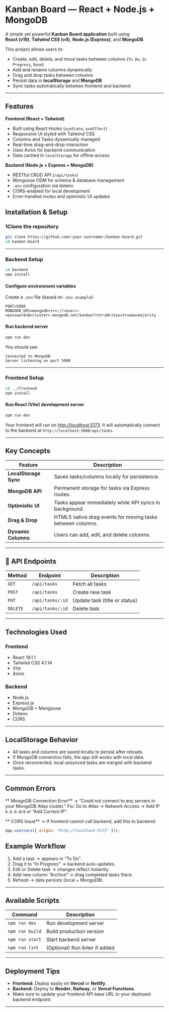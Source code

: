 # Kanban Board — React + Node.js + MongoDB

A simple yet powerful **Kanban Board application** built using  
**React (v19)**, **Tailwind CSS (v4)**, **Node.js (Express)**, and **MongoDB**.  

This project allows users to:
- Create, edit, delete, and move tasks between columns (`To Do`, `In Progress`, `Done`)
- Add and rename columns dynamically
- Drag and drop tasks between columns
- Persist data in **localStorage** and **MongoDB**
- Sync tasks automatically between frontend and backend

---

## Features

**Frontend (React + Tailwind)**  
- Built using React Hooks (`useState`, `useEffect`)  
- Responsive UI styled with Tailwind CSS  
- Columns and Tasks dynamically managed  
- Real-time drag-and-drop interaction  
- Uses Axios for backend communication  
- Data cached in `localStorage` for offline access  

**Backend (Node.js + Express + MongoDB)**  
- RESTful CRUD API (`/api/tasks`)  
- Mongoose ODM for schema & database management  
- `.env` configuration via dotenv  
- CORS-enabled for local development  
- Error-handled routes and optimistic UI updates  

## Installation & Setup

### 1️Clone the repository
```bash
git clone https://github.com/<your-username>/kanban-board.git
cd kanban-board
````

---

### Backend Setup

```bash
cd backend
npm install
```

#### Configure environment variables

Create a `.env` file (based on `.env.example`):

```
PORT=5000
MONGODB_URI=mongodb+srv://<user>:<password>@<cluster>.mongodb.net/kanban?retryWrites=true&w=majority
```

#### Run backend server

```bash
npm run dev
```

You should see:

```
Connected to MongoDB
Server listening on port 5000
```

---

### Frontend Setup

```bash
cd ../frontend
npm install
```

#### Run React (Vite) development server

```bash
npm run dev
```

Your frontend will run on [http://localhost:5173](http://localhost:5173).
It will automatically connect to the backend at `http://localhost:5000/api/tasks`.

---

## Key Concepts

| Feature               | Description                                                |
| --------------------- | ---------------------------------------------------------- |
| **LocalStorage Sync** | Saves tasks/columns locally for persistence.               |
| **MongoDB API**       | Permanent storage for tasks via Express routes.            |
| **Optimistic UI**     | Tasks appear immediately while API syncs in background.    |
| **Drag & Drop**       | HTML5 native drag events for moving tasks between columns. |
| **Dynamic Columns**   | Users can add, edit, and delete columns.                   |

---

## 📡 API Endpoints

| Method   | Endpoint         | Description                   |
| -------- | ---------------- | ----------------------------- |
| `GET`    | `/api/tasks`     | Fetch all tasks               |
| `POST`   | `/api/tasks`     | Create new task               |
| `PUT`    | `/api/tasks/:id` | Update task (title or status) |
| `DELETE` | `/api/tasks/:id` | Delete task                   |

---

## Technologies Used

### Frontend

* React 19.1.1
* Tailwind CSS 4.1.14
* Vite
* Axios

### Backend

* Node.js
* Express.js
* MongoDB + Mongoose
* Dotenv
* CORS

---

##  LocalStorage Behavior

* All tasks and columns are saved locally to persist after reloads.
* If MongoDB connection fails, the app still works with local data.
* Once reconnected, local unsynced tasks are merged with backend tasks.

---

## Common Errors

** MongoDB Connection Error**
→ “Could not connect to any servers in your MongoDB Atlas cluster.”
 Fix: Go to Atlas → Network Access → Add IP `0.0.0.0/0` or “Add Current IP”.

** CORS Issue**
→ If frontend cannot call backend, add this to backend:

```js
app.use(cors({ origin: "http://localhost:5173" }));
```

## Example Workflow

1. Add a task → appears in “To Do”.
2. Drag it to “In Progress” → backend auto-updates.
3. Edit or Delete task → changes reflect instantly.
4. Add new column “Archive” → drag completed tasks there.
5. Refresh → data persists (local + MongoDB).

---

##  Available Scripts

| Command         | Description                    |
| --------------- | ------------------------------ |
| `npm run dev`   | Run development server         |
| `npm run build` | Build production version       |
| `npm run start` | Start backend server           |
| `npm run lint`  | (Optional) Run linter if added |

---

## Deployment Tips

* **Frontend:** Deploy easily on **Vercel** or **Netlify**.
* **Backend:** Deploy to **Render**, **Railway**, or **Vercel Functions**.
* Make sure to update your frontend API base URL to your deployed backend endpoint.

---
